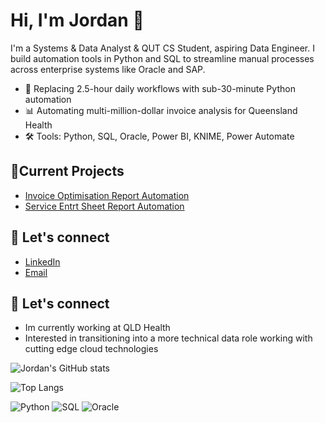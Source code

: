 # Hi, I'm Jordan 👋

I'm a Systems & Data Analyst & QUT CS Student, aspiring Data Engineer. I build automation tools in Python and SQL to streamline manual processes across enterprise systems like Oracle and SAP.

- 🧠 Replacing 2.5-hour daily workflows with sub-30-minute Python automation
- 📊 Automating multi-million-dollar invoice analysis for Queensland Health
- 🛠️ Tools: Python, SQL, Oracle, Power BI, KNIME, Power Automate


## 🚀Current Projects
- [Invoice Optimisation Report Automation](https://github.com/JordanKitto/sql-python-automation)
- [Service Entrt Sheet Report Automation](https://github.com/JordanKitto/service-entry-pipeline)

## 💬 Let's connect
- [LinkedIn](https://linkedin.com/in/jordan-kitto)
- [Email](jkitt8@hotmail.com)

## 💬 Let's connect
- Im currently working at QLD Health
- Interested in transitioning into a more technical data role working with cutting edge cloud technologies

![Jordan's GitHub stats](https://github-readme-stats.vercel.app/api?username=JordanKitto&show_icons=true&theme=dark&count_private=true)

![Top Langs](https://github-readme-stats.vercel.app/api/top-langs/?username=JordanKitto&layout=compact&theme=dark&count_private=true)

![Python](https://img.shields.io/badge/Python-3776AB?style=flat&logo=python&logoColor=white)
![SQL](https://img.shields.io/badge/SQL-4479A1?style=flat&logo=mysql&logoColor=white)
![Oracle](https://img.shields.io/badge/Oracle-F80000?style=flat&logo=oracle&logoColor=white)
